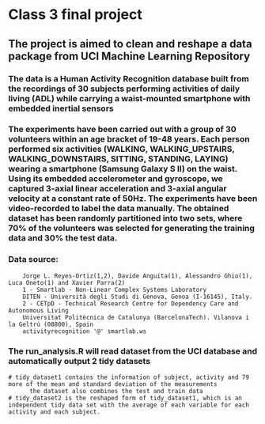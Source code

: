 # Class 3 final project

## The project is aimed to clean and reshape a data package from UCI Machine Learning Repository
### The data is a Human Activity Recognition database built from the recordings of 30 subjects performing activities of daily living (ADL) while carrying a waist-mounted smartphone with embedded inertial sensors
### The experiments have been carried out with a group of 30 volunteers within an age bracket of 19-48 years. Each person performed six activities (WALKING, WALKING_UPSTAIRS, WALKING_DOWNSTAIRS, SITTING, STANDING, LAYING) wearing a smartphone (Samsung Galaxy S II) on the waist. Using its embedded accelerometer and gyroscope, we captured 3-axial linear acceleration and 3-axial angular velocity at a constant rate of 50Hz. The experiments have been video-recorded to label the data manually. The obtained dataset has been randomly partitioned into two sets, where 70% of the volunteers was selected for generating the training data and 30% the test data. 
### Data source: 
        Jorge L. Reyes-Ortiz(1,2), Davide Anguita(1), Alessandro Ghio(1), Luca Oneto(1) and Xavier Parra(2)
        1 - Smartlab - Non-Linear Complex Systems Laboratory
        DITEN - Università degli Studi di Genova, Genoa (I-16145), Italy. 
        2 - CETpD - Technical Research Centre for Dependency Care and Autonomous Living
        Universitat Politècnica de Catalunya (BarcelonaTech). Vilanova i la Geltrú (08800), Spain
        activityrecognition '@' smartlab.ws
    
### The run_analysis.R will read dataset from the UCI database and automatically output 2 tidy datasets    
    # tidy_dataset1 contains the information of subject, activity and 79 more of the mean and standard deviation of the measurements
          the dataset also combines the test and train data 
    # tidy_dataset2 is the reshaped form of tidy_dataset1, which is an independent tidy data set with the average of each variable for each activity and each subject. 

